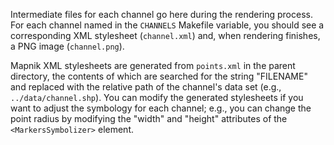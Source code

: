 Intermediate files for each channel go here during the rendering process. For
each channel named in the `CHANNELS` Makefile variable, you should see a
corresponding XML stylesheet (`channel.xml`) and, when rendering finishes, a
PNG image (`channel.png`).

Mapnik XML stylesheets are generated from `points.xml` in the parent directory,
the contents of which are searched for the string "FILENAME" and replaced with
the relative path of the channel's data set (e.g., `../data/channel.shp`). You
can modify the generated stylesheets if you want to adjust the symbology for
each channel; e.g., you can change the point radius by modifying the "width"
and "height" attributes of the `<MarkersSymbolizer>` element.
